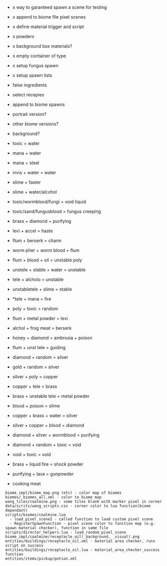 - x way to garanteed spawn a scene for testing
- x append to biome file pixel scenes
- x define material trigger and script
- x powders
- x background box materials?
- x empty container of type
- x setup fungus spawn
- x setup spawn lists
- false ingredients
- select recepies
- append to biome spawns

- portrait version?
- other biome versions?
- background?


- toxic + water
- mana + water
- mana + steel
- invis + water = water
- slime + faster
- slime + water/alcohol
- toxic/wormblood/fungi = void liquid
- toxic/sand/fungusblood = fungus creeping
- brass + diamond = purifying
- levi + accel = haste
- flum + berserk = charm
- worm pher + worm blood = flum
- flum + blood + oil = unstable poly
- unstele + stable + water = unstable
- tele + alcholo = unstable
- unstabletele + slime = stable
- *tele + mana = fire
- poly + toxic = random
- flum + metal powder = levi
- alchol + frog meat = berserk
- honey + diamond = ambrosia + poison
- flum + unst tele = guiding
- diamond + random = silver
- gold + random = silver
- silver + poly = copper
- copper + tele = brass
- brass + unstable tele = metal powder
- blood + poison = slime
- copper + brass + water = silver
- silver + copper + blood = diamond
- diamond + silver + wormblood = purifying
- diamond + random + toxic = void
- void + toxic = void
- brass + liquid fire = shock powder
- purifying + lava = gunpowder
- cooking meat

```
biome_impl/biome_map.png (etc) - color map of biomes
biomes/_biomes_all.xml - color to biome map
wang_tiles/coalmine.png - some tiles blank with marker pixel in corner
data/scrits/wang_scripts.csv - corner color to lua function(biome dependant)
scripts/biomes/coalmine.lua
  - load_pixel_scene2 - called function to load custom pixel scene
  - RegisterSpawnFunction - pixel scene color to function map (e.g. spawn material checker), function in same file
scripts/director_helpers.lua - load_random_pixel_scene
biome_impl/coalmine/receptacle_oil(_background, _visual).png
entities/buildings/receptacle_oil.xml - material area checker, runs script on success
entities/buildings/receptacle_oil.lua - material_area_checker_success function
entities/items/pickup/potion.xml

```

